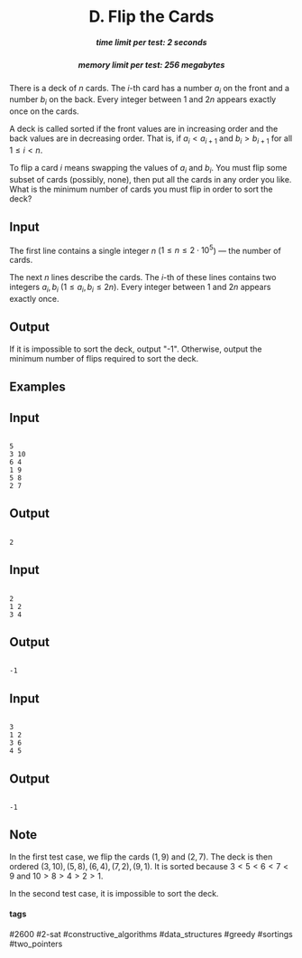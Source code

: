 <h1 style='text-align: center;'> D. Flip the Cards</h1>

<h5 style='text-align: center;'>time limit per test: 2 seconds</h5>
<h5 style='text-align: center;'>memory limit per test: 256 megabytes</h5>

There is a deck of $n$ cards. The $i$-th card has a number $a_i$ on the front and a number $b_i$ on the back. Every integer between $1$ and $2n$ appears exactly once on the cards.

A deck is called sorted if the front values are in increasing order and the back values are in decreasing order. That is, if $a_i< a_{i+1}$ and $b_i> b_{i+1}$ for all $1\le i<n$.

To flip a card $i$ means swapping the values of $a_i$ and $b_i$. You must flip some subset of cards (possibly, none), then put all the cards in any order you like. What is the minimum number of cards you must flip in order to sort the deck?

## Input

The first line contains a single integer $n$ ($1\le n\le 2\cdot 10^5$) — the number of cards.

The next $n$ lines describe the cards. The $i$-th of these lines contains two integers $a_i, b_i$ ($1\le a_i, b_i\le 2n$). Every integer between $1$ and $2n$ appears exactly once.

## Output

If it is impossible to sort the deck, output "-1". Otherwise, output the minimum number of flips required to sort the deck.

## Examples

## Input


```

5
3 10
6 4
1 9
5 8
2 7

```
## Output


```

2

```
## Input


```

2
1 2
3 4

```
## Output


```

-1

```
## Input


```

3
1 2
3 6
4 5

```
## Output


```

-1

```
## Note

In the first test case, we flip the cards $(1, 9)$ and $(2, 7)$. The deck is then ordered $(3,10), (5,8), (6,4), (7,2), (9,1)$. It is sorted because $3<5<6<7<9$ and $10>8>4>2>1$.

In the second test case, it is impossible to sort the deck.



#### tags 

#2600 #2-sat #constructive_algorithms #data_structures #greedy #sortings #two_pointers 